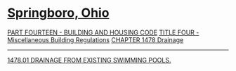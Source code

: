 [Springboro, Ohio](indexee20.html)
==================================

[PART FOURTEEN - BUILDING AND HOUSING CODE](561ca412.html) [TITLE FOUR -
Miscellaneous Building Regulations](5700a412.html) [CHAPTER 1478
Drainage](59d7a412.html)

* * * * *

[1478.01 DRAINAGE FROM EXISTING SWIMMING POOLS.](59dea412.html)
